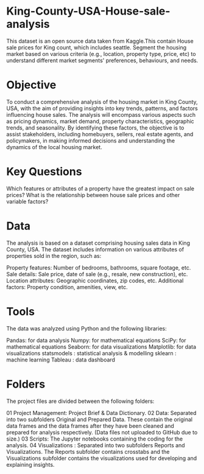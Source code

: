 # King-County-USA-House-sale-analysis
This dataset is an open source data taken from Kaggle.This contain House sale prices for King count, which includes seattle. 
Segment the housing market based on various criteria (e.g., location, property type, price, etc) to understand different market segments' preferences, behaviours, and needs.

# Objective
To conduct a comprehensive analysis of the housing market in King County, USA, with the aim of providing insights into key trends, patterns, and factors influencing house sales. The analysis will encompass various aspects such as pricing dynamics, market demand, property characteristics, geographic trends, and seasonality. By identifying these factors, the objective is to assist stakeholders, including homebuyers, sellers, real estate agents, and policymakers, in making informed decisions and understanding the dynamics of the local housing market.

# Key Questions
Which features or attributes of a property have the greatest impact on sale prices?
What is the relationship between house sale prices and other variable factors?

# Data
The analysis is based on a dataset comprising housing sales data in King County, USA. The dataset includes information on various attributes of properties sold in the region, such as:

Property features: Number of bedrooms, bathrooms, square footage, etc.
Sale details: Sale price, date of sale (e.g., resale, new construction), etc.
Location attributes: Geographic coordinates, zip codes, etc.
Additional factors: Property condition, amenities, view, etc.

# Tools
The data was analyzed using Python and the following libraries:

Pandas: for data analysis
Numpy: for mathematical equations
SciPy: for mathematical equations
Seaborn: for data visualizations
Matplotlib: for data visualizations 
statsmodels : statistical analysis & modelling
sklearn : machine learning
Tableau : data dashboard

# Folders
The project files are divided between the following folders:

01 Project Management: Project Brief & Data Dictionary.
02 Data: Separated into two subfolders Original and Prepared Data. These contain the original data frames and the data frames after they have been cleaned and prepared for analysis respectively. (Data files not uploaded to GitHub due to size.)
03 Scripts: The Jupyter notebooks containing the coding for the analysis.
04 Visualizations : Separated into two subfolders Reports and Visualizations. The Reports subfolder contains crosstabs and the Visualizations subfolder contains the visualizations used for developing and explaining insights.

